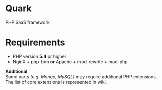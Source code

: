 Quark
=
PHP SaaS framework


Requirements
=
 * PHP version **5.4** or higher
 * NginX + php-fpm **or** Apache + mod-rewrite + mod-php


**Additional**
<br>
Some parts *(e.g. Mongo, MySQL)* may require additional PHP extensions. The list of core extensions is represented in wiki.
